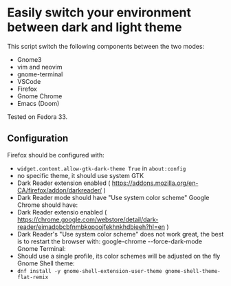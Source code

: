 # Easily switch your environment between dark and light theme

This script switch the following components between the two modes:

- Gnome3
- vim and neovim
- gnome-terminal
- VSCode
- Firefox
- Gnome Chrome
- Emacs (Doom)

Tested on Fedora 33.

## Configuration

Firefox should be configured with:
- `widget.content.allow-gtk-dark-theme True` in `about:config`
- no specific theme, it should use system GTK
- Dark Reader extension enabled ( https://addons.mozilla.org/en-CA/firefox/addon/darkreader/ )
- Dark Reader mode should have "Use system color scheme"
Google Chrome should have:
- Dark Reader extensio enabled ( https://chrome.google.com/webstore/detail/dark-reader/eimadpbcbfnmbkopoojfekhnkhdbieeh?hl=en )
- Dark Reader's "Use system color scheme" does not work great, the best is to restart the browser with: google-chrome --force-dark-mode
Gnome Terminal:
- Should use a single profile, its color schemes will be adjusted on the fly
Gnome Shell theme:
- `dnf install -y gnome-shell-extension-user-theme gnome-shell-theme-flat-remix`
